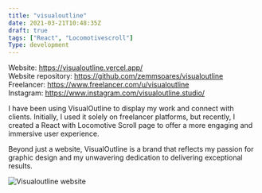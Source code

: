 ```yaml
---
title: "visualoutline"
date: 2021-03-21T10:48:35Z
draft: true
tags: ["React", "Locomotivescroll"]
Type: development
---
```


Website: https://visualoutline.vercel.app/  
Website repository: https://github.com/zemmsoares/visualoutline  
Freelancer: https://www.freelancer.com/u/visualoutline  
Instagram: https://www.instagram.com/visualoutline.studio/

I have been using VisualOutline to display my work and connect with clients. Initially, I used it solely on freelancer platforms, but recently, I created a React with Locomotive Scroll page to offer a more engaging and immersive user experience.

Beyond just a website, VisualOutline is a brand that reflects my passion for graphic design and my unwavering dedication to delivering exceptional results.

![Visualoutline website](/projects/visualoutline/screen.webp)
